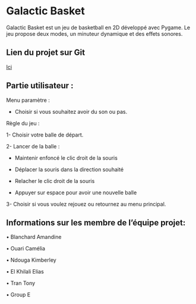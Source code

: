 # Galactic Basket
Galactic Basket est un jeu de basketball en 2D développé avec Pygame. Le jeu propose deux modes, un minuteur dynamique et des effets sonores. 

## Lien du projet sur Git
[Ici](https://github.com/EliasEK05/pygame.project.galactic.basket)

## Partie utilisateur : 
Menu paramètre : 
- Choisir si vous souhaitez avoir du son ou pas.
  
Règle du jeu :

1- Choisir votre balle de départ.
  
2- Lancer de la balle :
  - Maintenir enfoncé le clic droit de la souris
    
  - Déplacer la souris dans la direction souhaité
    
  - Relacher le clic droit de la souris
    
  - Appuyer sur espace pour avoir une nouvelle balle
    
3- Choisir si vous voulez rejouez ou retournez au menu principal.

## Informations sur les membre de l’équipe projet: 
• Blanchard Amandine

• Ouari Camélia

• Ndouga Kimberley

• El Khilali Elias

• Tran Tony

• Group E
